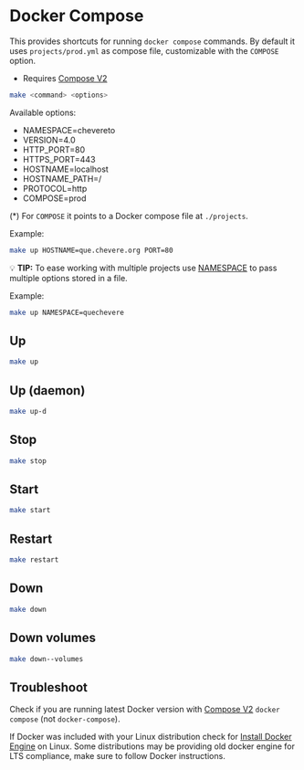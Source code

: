 # Docker Compose

This provides shortcuts for running `docker compose` commands. By default it uses `projects/prod.yml` as compose file, customizable with the `COMPOSE` option.

* Requires [Compose V2](https://docs.docker.com/compose/cli-command/)

```sh
make <command> <options>
```

Available options:

* NAMESPACE=chevereto
* VERSION=4.0
* HTTP_PORT=80
* HTTPS_PORT=443
* HOSTNAME=localhost
* HOSTNAME_PATH=/
* PROTOCOL=http
* COMPOSE=prod

(*) For `COMPOSE` it points to a Docker compose file at `./projects`.

Example:

```sh
make up HOSTNAME=que.chevere.org PORT=80
```

💡 **TIP:** To ease working with multiple projects use [NAMESPACE](NAMESPACE.md) to pass multiple options stored in a file.

Example:

```sh
make up NAMESPACE=quechevere
```

## Up

```sh
make up
```

## Up (daemon)

```sh
make up-d
```

## Stop

```sh
make stop
```

## Start

```sh
make start
```

## Restart

```sh
make restart
```

## Down

```sh
make down
```

## Down volumes

```sh
make down--volumes
```

## Troubleshoot

Check if you are running latest Docker version with [Compose V2](https://docs.docker.com/compose/cli-command/) `docker compose` (not `docker-compose`).

If Docker was included with your Linux distribution check for [Install Docker Engine](https://docs.docker.com/engine/install/) on Linux. Some distributions may be providing old docker engine for LTS compliance, make sure to follow Docker instructions.
